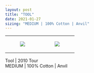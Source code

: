 ```yaml
---
layout: post
title: "TOOL"
date: 2021-01-27
sizing: "MEDIUM | 100% Cotton | Anvil"
---
```




<table style="width:100%;"><tr><td style="vertical-align:top;">
      <figure class="tmblr-full" data-orig-height="2048" data-orig-width="1365" data-orig-src="https://concertshirts.netlify.app/shirts/0003/0003-01.jpg"><img src="https://64.media.tumblr.com/97a56c1918f4a4baf9127ee3377673ac/a2c2e9487031ae56-61/s540x810/813c2423616c5b22588d86185c2a321a2fcfd181.jpg" data-orig-height="2048" data-orig-width="1365" data-orig-src="https://concertshirts.netlify.app/shirts/0003/0003-01.jpg"/></figure></td>
    <td style="vertical-align:top;">
      <figure class="tmblr-full" data-orig-height="2048" data-orig-width="1365" data-orig-src="https://concertshirts.netlify.app/shirts/0003/0003-02.jpg"><img src="https://64.media.tumblr.com/852db263646248ba193d3e7de5580458/a2c2e9487031ae56-1c/s540x810/48feb1326712f3815698a1e5edb2a1683af4ad3a.jpg" data-orig-height="2048" data-orig-width="1365" data-orig-src="https://concertshirts.netlify.app/shirts/0003/0003-02.jpg"/></figure></td>
  </tr></table><p>
  Tool | 2010 Tour<br/>MEDIUM | 100% Cotton | Anvil
</p>

